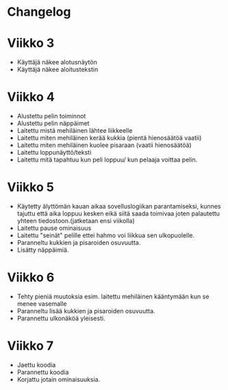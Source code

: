 # Changelog

# Viikko 3

- Käyttäjä näkee alotusnäytön
- Käyttäjä näkee aloitustekstin

# Viikko 4

- Alustettu pelin toiminnot
- Alustettu pelin näppäimet
- Laitettu mistä mehiläinen lähtee liikkeelle
- Laitettu miten mehiläinen kerää kukkia (pientä hienosäätöä vaatii)
- Laitettu miten mehiläinen kuolee pisaraan (vaatii hienosäätöä)
- Laitettu loppunäyttö/teksti
- Laitettu mitä tapahtuu kun peli loppuu/ kun pelaaja voittaa pelin.

# Viikko 5

- Käytetty älyttömän kauan aikaa sovelluslogiikan parantamiseksi, kunnes tajuttu että aika loppuu kesken eikä siitä saada toimivaa joten palautettu yhteen tiedostoon.(jatketaan ensi viikolla)
- Laitettu pause ominaisuus
- Laitettu "seinät" pelille ettei hahmo voi liikkua sen ulkopuolelle.
- Paranneltu kukkien ja pisaroiden osuvuutta.
- Lisätty näppäimiä.

# Viikko 6

- Tehty pieniä muutoksia esim. laitettu mehiläinen kääntymään kun se menee vasemalle
- Paranneltu lisää kukkien ja pisaroiden osuvuutta.
- Parannettu ulkonäköä yleisesti.

# Viikko 7

- Jaettu koodia
- Parannettu koodia
- Korjattu jotain ominaisuuksia.
